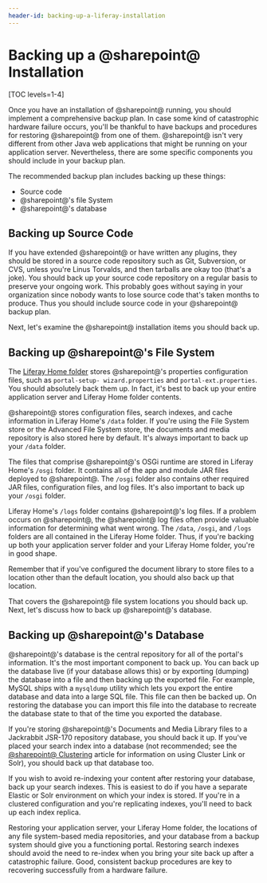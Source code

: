 ```yaml
---
header-id: backing-up-a-liferay-installation
---
```


# Backing up a @sharepoint@ Installation

[TOC levels=1-4]

Once you have an installation of @sharepoint@ running, you should implement a
comprehensive backup plan. In case some kind of catastrophic hardware failure
occurs, you'll be thankful to have backups and procedures for restoring
@sharepoint@ from one of them. @sharepoint@ isn't very different from other Java web
applications that might be running on your application server. Nevertheless,
there are some specific components you should include in your backup plan.

The recommended backup plan includes backing up these things:

-   Source code
-   @sharepoint@'s file System
-   @sharepoint@'s database

## Backing up Source Code

If you have extended @sharepoint@ or have written any plugins, they should be
stored in a source code repository such as Git, Subversion, or CVS, unless
you're Linus Torvalds, and then tarballs are okay too (that's a joke). You
should back up your source code repository on a regular basis to preserve your
ongoing work. This probably goes without saying in your organization since
nobody wants to lose source code that's taken months to produce. Thus you should
include source code in your @sharepoint@ backup plan.

Next, let's examine the @sharepoint@ installation items you should back up.

## Backing up @sharepoint@'s File System

The
[Liferay Home folder](/docs/7-2/deploy/-/knowledge_base/d/liferay-home)
stores @sharepoint@'s properties configuration files, such as `portal-setup-
wizard.properties` and `portal-ext.properties`. You should absolutely back them
up. In fact, it's best to back up your entire application server and Liferay
Home folder contents.

@sharepoint@ stores configuration files, search indexes, and cache information in
Liferay Home's `/data` folder. If you're using the File System store or the
Advanced File System store, the documents and media repository is also stored
here by default. It's always important to back up your `/data` folder.

The files that comprise @sharepoint@'s OSGi runtime are stored in Liferay Home's
`/osgi` folder. It contains all of the app and module JAR files deployed to
@sharepoint@. The `/osgi` folder also contains other required JAR files,
configuration files, and log files. It's also important to back up your `/osgi`
folder.

Liferay Home's `/logs` folder contains @sharepoint@'s log files. If a problem
occurs on @sharepoint@, the @sharepoint@ log files often provide valuable information
for determining what went wrong. The `/data`, `/osgi`, and `/logs` folders are
all contained in the Liferay Home folder. Thus, if you're backing up both your
application server folder and your Liferay Home folder, you're in good shape.

Remember that if you've configured the document library to store files to a
location other than the default location, you should also back up that location.

That covers the @sharepoint@ file system locations you should back up. Next, let's
discuss how to back up @sharepoint@'s database.

## Backing up @sharepoint@'s Database

@sharepoint@'s database is the central repository for all of the portal's
information. It's the most important component to back up. You can back up the
database live (if your database allows this) or by exporting (dumping) the
database into a file and then backing up the exported file. For example, MySQL
ships with a `mysqldump` utility which lets you export the entire database and
data into a large SQL file. This file can then be backed up. On restoring the
database you can import this file into the database to recreate the database
state to that of the time you exported the database.

If you're storing @sharepoint@'s Documents and Media Library files to a Jackrabbit
JSR-170 repository database, you should back it up. If you've placed your search
index into a database (not recommended; see the
[@sharepoint@ Clustering](/docs/7-2/deploy/-/knowledge_base/d/liferay-clustering) 
article for information on using Cluster Link or Solr), you should back up that
database too. 

If you wish to avoid re-indexing your content after restoring your database,
back up your search indexes. This is easiest to do if you have a separate
Elastic or Solr environment on which your index is stored. If you're in a
clustered configuration and you're replicating indexes, you'll need to back up
each index replica.

Restoring your application server, your Liferay Home folder, the locations of
any file system-based media repositories, and your database from a backup system
should give you a functioning portal. Restoring search indexes should avoid the
need to re-index when you bring your site back up after a catastrophic failure.
Good, consistent backup procedures are key to recovering successfully from a
hardware failure.
